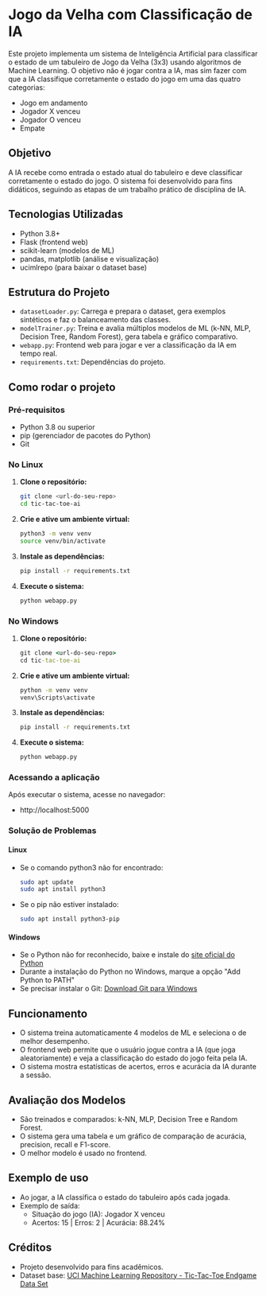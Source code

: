# Jogo da Velha com Classificação de IA

Este projeto implementa um sistema de Inteligência Artificial para classificar o estado de um tabuleiro de Jogo da Velha (3x3) usando algoritmos de Machine Learning. O objetivo não é jogar contra a IA, mas sim fazer com que a IA classifique corretamente o estado do jogo em uma das quatro categorias:

- Jogo em andamento
- Jogador X venceu
- Jogador O venceu
- Empate

## Objetivo

A IA recebe como entrada o estado atual do tabuleiro e deve classificar corretamente o estado do jogo. O sistema foi desenvolvido para fins didáticos, seguindo as etapas de um trabalho prático de disciplina de IA.

## Tecnologias Utilizadas

- Python 3.8+
- Flask (frontend web)
- scikit-learn (modelos de ML)
- pandas, matplotlib (análise e visualização)
- ucimlrepo (para baixar o dataset base)

## Estrutura do Projeto

- `datasetLoader.py`: Carrega e prepara o dataset, gera exemplos sintéticos e faz o balanceamento das classes.
- `modelTrainer.py`: Treina e avalia múltiplos modelos de ML (k-NN, MLP, Decision Tree, Random Forest), gera tabela e gráfico comparativo.
- `webapp.py`: Frontend web para jogar e ver a classificação da IA em tempo real.
- `requirements.txt`: Dependências do projeto.

## Como rodar o projeto

### Pré-requisitos

- Python 3.8 ou superior
- pip (gerenciador de pacotes do Python)
- Git

### No Linux

1. **Clone o repositório:**

   ```bash
   git clone <url-do-seu-repo>
   cd tic-tac-toe-ai
   ```

2. **Crie e ative um ambiente virtual:**

   ```bash
   python3 -m venv venv
   source venv/bin/activate
   ```

3. **Instale as dependências:**

   ```bash
   pip install -r requirements.txt
   ```

4. **Execute o sistema:**
   ```bash
   python webapp.py
   ```

### No Windows

1. **Clone o repositório:**

   ```cmd
   git clone <url-do-seu-repo>
   cd tic-tac-toe-ai
   ```

2. **Crie e ative um ambiente virtual:**

   ```cmd
   python -m venv venv
   venv\Scripts\activate
   ```

3. **Instale as dependências:**

   ```cmd
   pip install -r requirements.txt
   ```

4. **Execute o sistema:**
   ```cmd
   python webapp.py
   ```

### Acessando a aplicação

Após executar o sistema, acesse no navegador:

- http://localhost:5000

### Solução de Problemas

#### Linux

- Se o comando python3 não for encontrado:
  ```bash
  sudo apt update
  sudo apt install python3
  ```
- Se o pip não estiver instalado:
  ```bash
  sudo apt install python3-pip
  ```

#### Windows

- Se o Python não for reconhecido, baixe e instale do [site oficial do Python](https://www.python.org/downloads/)
- Durante a instalação do Python no Windows, marque a opção "Add Python to PATH"
- Se precisar instalar o Git: [Download Git para Windows](https://git-scm.com/download/win)

## Funcionamento

- O sistema treina automaticamente 4 modelos de ML e seleciona o de melhor desempenho.
- O frontend web permite que o usuário jogue contra a IA (que joga aleatoriamente) e veja a classificação do estado do jogo feita pela IA.
- O sistema mostra estatísticas de acertos, erros e acurácia da IA durante a sessão.

## Avaliação dos Modelos

- São treinados e comparados: k-NN, MLP, Decision Tree e Random Forest.
- O sistema gera uma tabela e um gráfico de comparação de acurácia, precision, recall e F1-score.
- O melhor modelo é usado no frontend.

## Exemplo de uso

- Ao jogar, a IA classifica o estado do tabuleiro após cada jogada.
- Exemplo de saída:
  - Situação do jogo (IA): Jogador X venceu
  - Acertos: 15 | Erros: 2 | Acurácia: 88.24%

## Créditos

- Projeto desenvolvido para fins acadêmicos.
- Dataset base: [UCI Machine Learning Repository - Tic-Tac-Toe Endgame Data Set](https://archive.ics.uci.edu/dataset/101/tic+tac+toe+endgame)
